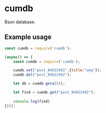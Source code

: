 # cumdb

Bson database.

## Example usage

```javascript
const cumdb = require('cumdb');

(async() => {
    const cumdb = require('cumdb');

    cumdb.set("post_84923492",{title:"omg"});
    cumdb.del("post_84923492");

    let db = cumdb.getall();

    let find = cumdb.get("post_84923492");
    
    console.log(find)
})();
```
